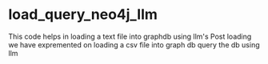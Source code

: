 # load_query_neo4j_llm

This code helps in loading a text file into graphdb using llm's
Post loading we have expremented on loading a csv file into graph db
query the db using llm
